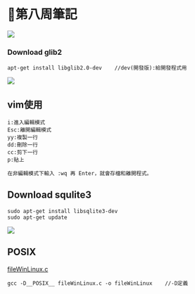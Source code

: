 # 📖第八周筆記

![](https://nohano1l.github.io/sp109b/note/week8/picture/1.png)

### Download glib2
```
apt-get install libglib2.0-dev    //dev(開發版):給開發程式用
```

![](https://nohano1l.github.io/sp109b/note/week8/picture/2.png)

## vim使用

```
i:進入編輯模式
Esc:離開編輯模式
yy:複製一行
dd:刪除一行
cc:剪下一行
p:貼上

在非編輯模式下輸入 :wq 再 Enter，就會存檔和離開程式。
```

## Download squlite3
```
sudo apt-get install libsqlite3-dev
sudo apt-get update
```

![](https://nohano1l.github.io/sp109b/note/week8/picture/3.png)

## POSIX

[fileWinLinux.c](https://github.com/nohano1l/sp109b/blob/main/note/week8/fileWinLinux.c)

```
gcc -D__POSIX__ fileWinLinux.c -o fileWinLinux    //-D定義
```